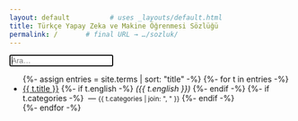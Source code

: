 ```yaml
---
layout: default          # uses _layouts/default.html
title: Türkçe Yapay Zeka ve Makine Öğrenmesi Sözlüğü
permalink: /       # final URL → …/sozluk/
---
```


<!-- Search box (client-side filter) -->
<input id="search" placeholder="Ara…" autofocus>

<ul id="terimler">
  {%- assign entries = site.terms | sort: "title" -%}
  {%- for t in entries -%}
    <li data-title="{{ t.title | downcase }}">
      <a href="{{ t.url | relative_url }}">{{ t.title }}</a>
      {%- if t.english -%}
        <em> ({{ t.english }})</em>
      {%- endif -%}
      {%- if t.categories -%}
        &nbsp;&mdash;&nbsp;<small>{{ t.categories | join: ", " }}</small>
      {%- endif -%}
    </li>
  {%- endfor -%}
</ul>

<script>
const box  = document.getElementById('search');
const rows = [...document.querySelectorAll('#terimler li')];
box.addEventListener('input', e => {
  const q = e.target.value.toLowerCase();
  rows.forEach(li => {
    li.style.display = li.dataset.title.includes(q) ? '' : 'none';
  });
});
</script>